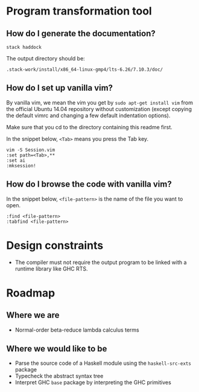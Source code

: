 # Program transformation tool

## How do I generate the documentation?

```
stack haddock
```

The output directory should be:

```
.stack-work/install/x86_64-linux-gmp4/lts-6.26/7.10.3/doc/
```

## How do I set up vanilla vim?

By vanilla vim, we mean the vim you get by
`sudo apt-get install vim` from the official Ubuntu 14.04 repository
without customization (except copying the default vimrc
and changing a few default indentation options).

Make sure that you cd to the directory containing this readme first.

In the snippet below, `<Tab>` means you press the Tab key.

```
vim -S Session.vim
:set path=<Tab>,**
:set ai
:mksession!
```

## How do I browse the code with vanilla vim?

In the snippet below, `<file-pattern>`
is the name of the file you want to open.

```
:find <file-pattern>
:tabfind <file-pattern>
```

# Design constraints

- The compiler must not require the output program
to be linked with a runtime library like GHC RTS.

# Roadmap

## Where we are

- Normal-order beta-reduce lambda calculus terms

## Where we would like to be

- Parse the source code of a Haskell module using the `haskell-src-exts` package
- Typecheck the abstract syntax tree
- Interpret GHC `base` package by interpreting the GHC primitives
